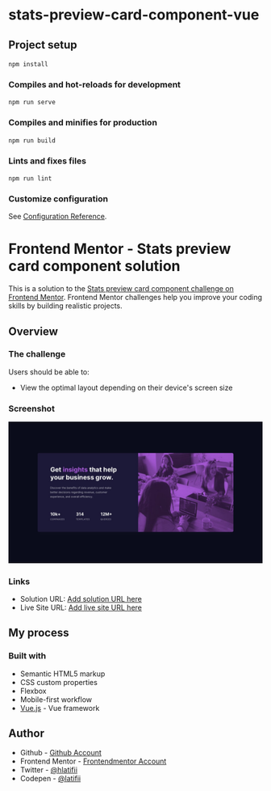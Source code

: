 # stats-preview-card-component-vue

## Project setup
```
npm install
```

### Compiles and hot-reloads for development
```
npm run serve
```

### Compiles and minifies for production
```
npm run build
```

### Lints and fixes files
```
npm run lint
```

### Customize configuration
See [Configuration Reference](https://cli.vuejs.org/config/).

# Frontend Mentor - Stats preview card component solution

This is a solution to the [Stats preview card component challenge on Frontend Mentor](https://www.frontendmentor.io/challenges/stats-preview-card-component-8JqbgoU62). Frontend Mentor challenges help you improve your coding skills by building realistic projects. 


## Overview

### The challenge

Users should be able to:

- View the optimal layout depending on their device's screen size

### Screenshot

![](./design/desktop-design.jpg)



### Links

- Solution URL: [Add solution URL here](https://www.frontendmentor.io/solutions/order-summary-component-0xlINnkbq)
- Live Site URL: [Add live site URL here](https://order-summary-hamii.netlify.app/)

## My process

### Built with

- Semantic HTML5 markup
- CSS custom properties
- Flexbox
- Mobile-first workflow
- [Vue.js](https://v3.vuejs.org) - Vue framework
## Author

- Github - [ Github Account](https://github.com/latifii)
- Frontend Mentor - [Frontendmentor Account](https://www.frontendmentor.io/profile/latifii)
- Twitter - [@hlatifii](https://www.twitter.com/hlatifii)
- Codepen - [@latifii](https://codepen.io/latifii)
